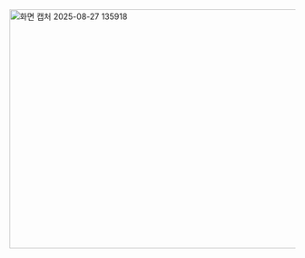 <img width="1198" height="421" alt="화면 캡처 2025-08-27 135918" src="https://github.com/user-attachments/assets/18af3f82-0b64-4881-a8c4-b18a33c7de89" />
